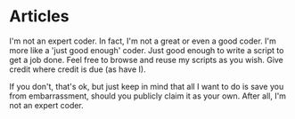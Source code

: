 # Articles

I'm not an expert coder. In fact, I'm not a great or even a good coder. I'm more like a 'just good enough' coder. Just good enough to write a script to get a job done. Feel free to browse and reuse my scripts as you wish. Give credit where credit is due (as have I).

If you don't, that's ok, but just keep in mind that all I want to do is save you from embarrassment, should you publicly claim it as your own. After all, I'm not an expert coder.
